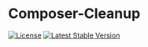 # Composer-Cleanup 

[![License](https://poser.pugx.org/JBZoo/Composer-Cleanup/license)](https://packagist.org/packages/JBZoo/Composer-Cleanup)
[![Latest Stable Version](https://poser.pugx.org/JBZoo/Composer-Cleanup/v/stable)](https://packagist.org/packages/JBZoo/Composer-Cleanup)
